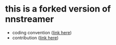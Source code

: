 # this is a forked version of nnstreamer 
- coding convention ([link here](coding-convention.md))
- contribution ([link here](contributing.md))
